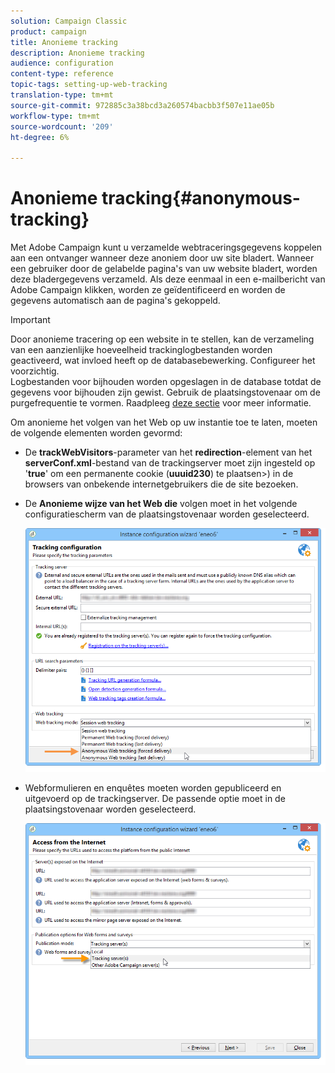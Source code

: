 ```yaml
---
solution: Campaign Classic
product: campaign
title: Anonieme tracking
description: Anonieme tracking
audience: configuration
content-type: reference
topic-tags: setting-up-web-tracking
translation-type: tm+mt
source-git-commit: 972885c3a38bcd3a260574bacbb3f507e11ae05b
workflow-type: tm+mt
source-wordcount: '209'
ht-degree: 6%

---
```



# Anonieme tracking{#anonymous-tracking}

Met Adobe Campaign kunt u verzamelde webtraceringsgegevens koppelen aan een ontvanger wanneer deze anoniem door uw site bladert. Wanneer een gebruiker door de gelabelde pagina&#39;s van uw website bladert, worden deze bladergegevens verzameld. Als deze eenmaal in een e-mailbericht van Adobe Campaign klikken, worden ze geïdentificeerd en worden de gegevens automatisch aan de pagina&#39;s gekoppeld.

>[!IMPORTANT]
>
>Door anonieme tracering op een website in te stellen, kan de verzameling van een aanzienlijke hoeveelheid trackinglogbestanden worden geactiveerd, wat invloed heeft op de databasebewerking. Configureer het voorzichtig.\
>Logbestanden voor bijhouden worden opgeslagen in de database totdat de gegevens voor bijhouden zijn gewist. Gebruik de plaatsingstovenaar om de purgefrequentie te vormen. Raadpleeg [deze sectie](../../installation/using/deploying-an-instance.md#purging-data) voor meer informatie.

Om anonieme het volgen van het Web op uw instantie toe te laten, moeten de volgende elementen worden gevormd:

* De **trackWebVisitors**-parameter van het **redirection**-element van het **serverConf.xml**-bestand van de trackingserver moet zijn ingesteld op &#39;**true**&#39; om een permanente cookie (**uuuid230**) te plaatsen>) in de browsers van onbekende internetgebruikers die de site bezoeken.
* De **Anonieme wijze van het Web die** volgen moet in het volgende configuratiescherm van de plaatsingstovenaar worden geselecteerd.

   ![](assets/webtracking_anonymous_set.png)

* Webformulieren en enquêtes moeten worden gepubliceerd en uitgevoerd op de trackingserver. De passende optie moet in de plaatsingstovenaar worden geselecteerd.

   ![](assets/webtracking_publication_set_for_webapps.png)

